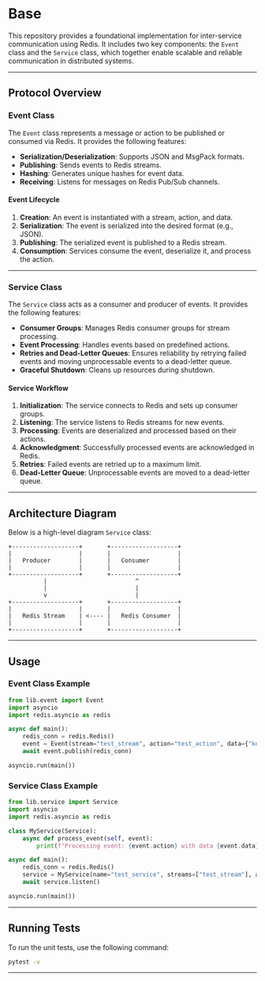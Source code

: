 # Base

This repository provides a foundational implementation for inter-service communication using Redis. It includes two key components: the `Event` class and the `Service` class, which together enable scalable and reliable communication in distributed systems.

---

## Protocol Overview

### Event Class

The `Event` class represents a message or action to be published or consumed via Redis. It provides the following features:
- **Serialization/Deserialization**: Supports JSON and MsgPack formats.
- **Publishing**: Sends events to Redis streams.
- **Hashing**: Generates unique hashes for event data.
- **Receiving**: Listens for messages on Redis Pub/Sub channels.

#### Event Lifecycle
1. **Creation**: An event is instantiated with a stream, action, and data.
2. **Serialization**: The event is serialized into the desired format (e.g., JSON).
3. **Publishing**: The serialized event is published to a Redis stream.
4. **Consumption**: Services consume the event, deserialize it, and process the action.

---

### Service Class

The `Service` class acts as a consumer and producer of events. It provides the following features:
- **Consumer Groups**: Manages Redis consumer groups for stream processing.
- **Event Processing**: Handles events based on predefined actions.
- **Retries and Dead-Letter Queues**: Ensures reliability by retrying failed events and moving unprocessable events to a dead-letter queue.
- **Graceful Shutdown**: Cleans up resources during shutdown.

#### Service Workflow
1. **Initialization**: The service connects to Redis and sets up consumer groups.
2. **Listening**: The service listens to Redis streams for new events.
3. **Processing**: Events are deserialized and processed based on their actions.
4. **Acknowledgment**: Successfully processed events are acknowledged in Redis.
5. **Retries**: Failed events are retried up to a maximum limit.
6. **Dead-Letter Queue**: Unprocessable events are moved to a dead-letter queue.

---

## Architecture Diagram

Below is a high-level diagram `Service` class:

```plaintext
+-------------------+       +-------------------+
|                   |       |                   |
|   Producer        |       |   Consumer        |
|                   |       |                   |
+-------------------+       +-------------------+
          |                         ^
          |                         |
          v                         |
+-------------------+       +-------------------+
|                   |       |                   |
|   Redis Stream    | <---- |   Redis Consumer  |
|                   |       |                   |
+-------------------+       +-------------------+
```

---

## Usage

### Event Class Example

```python
from lib.event import Event
import asyncio
import redis.asyncio as redis

async def main():
    redis_conn = redis.Redis()
    event = Event(stream="test_stream", action="test_action", data={"key": "value"})
    await event.publish(redis_conn)

asyncio.run(main())
```

### Service Class Example

```python
from lib.service import Service
import asyncio
import redis.asyncio as redis

class MyService(Service):
    async def process_event(self, event):
        print(f"Processing event: {event.action} with data {event.data}")

async def main():
    redis_conn = redis.Redis()
    service = MyService(name="test_service", streams=["test_stream"], actions=["test_action"], redis_conn=redis_conn)
    await service.listen()

asyncio.run(main())
```

---

## Running Tests

To run the unit tests, use the following command:

```bash
pytest -v
```

---
